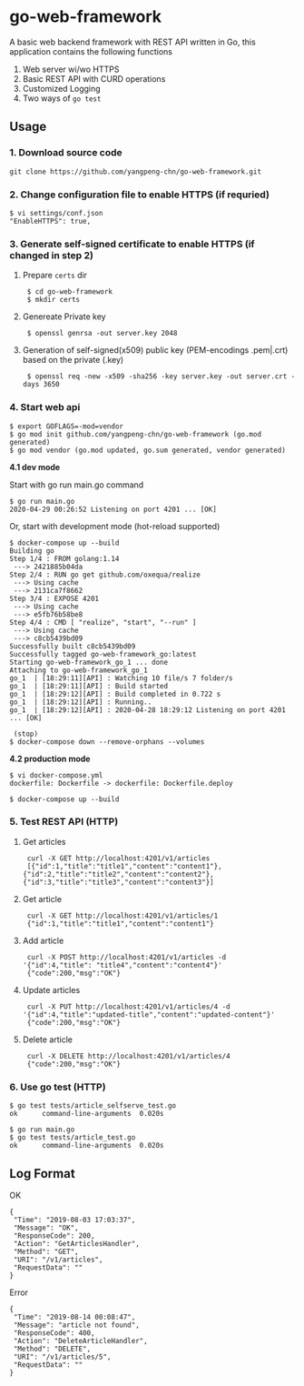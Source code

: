 # go-web-framework

A basic web backend framework with REST API written in Go, this application contains the following functions

1. Web server wi/wo HTTPS
2. Basic REST API with CURD operations
3. Customized Logging
3. Two ways of `go test`

## Usage

### 1. Download source code

```
git clone https://github.com/yangpeng-chn/go-web-framework.git
```

### 2. Change configuration file to enable HTTPS (if requried)

	$ vi settings/conf.json
	"EnableHTTPS": true,
	
### 3. Generate self-signed certificate to enable HTTPS (if changed in step 2)

1. Prepare `certs` dir

		$ cd go-web-framework
		$ mkdir certs
		
2. Genereate Private key

		$ openssl genrsa -out server.key 2048

3. Generation of self-signed(x509) public key (PEM-encodings .pem|.crt) based on the private (.key)

		$ openssl req -new -x509 -sha256 -key server.key -out server.crt -days 3650

### 4. Start web api

	$ export GOFLAGS=-mod=vendor
	$ go mod init github.com/yangpeng-chn/go-web-framework (go.mod generated)
	$ go mod vendor (go.mod updated, go.sum generated, vendor generated)

**4.1 dev mode**

Start with go run main.go command

	$ go run main.go
	2020-04-29 00:26:52 Listening on port 4201 ... [OK]

Or, start with development mode (hot-reload supported)

	$ docker-compose up --build
	Building go
	Step 1/4 : FROM golang:1.14
	 ---> 2421885b04da
	Step 2/4 : RUN go get github.com/oxequa/realize
	 ---> Using cache
	 ---> 2131ca7f8662
	Step 3/4 : EXPOSE 4201
	 ---> Using cache
	 ---> e5fb76b58be8
	Step 4/4 : CMD [ "realize", "start", "--run" ]
	 ---> Using cache
	 ---> c8cb5439bd09
	Successfully built c8cb5439bd09
	Successfully tagged go-web-framework_go:latest
	Starting go-web-framework_go_1 ... done
	Attaching to go-web-framework_go_1
	go_1  | [18:29:11][API] : Watching 10 file/s 7 folder/s
	go_1  | [18:29:11][API] : Build started
	go_1  | [18:29:12][API] : Build completed in 0.722 s
	go_1  | [18:29:12][API] : Running..
	go_1  | [18:29:12][API] : 2020-04-28 18:29:12 Listening on port 4201 ... [OK]

	 (stop)
	$ docker-compose down --remove-orphans --volumes

**4.2 production mode**

	$ vi docker-compose.yml
	dockerfile: Dockerfile -> dockerfile: Dockerfile.deploy

	$ docker-compose up --build

### 5. Test REST API (HTTP)

1. Get articles

		curl -X GET http://localhost:4201/v1/articles
		[{"id":1,"title":"title1","content":"content1"},{"id":2,"title":"title2","content":"content2"},{"id":3,"title":"title3","content":"content3"}]
	
2. Get article

		curl -X GET http://localhost:4201/v1/articles/1
		{"id":1,"title":"title1","content":"content1"}
		
3. Add article

		curl -X POST http://localhost:4201/v1/articles -d '{"id":4,"title": "title4","content":"content4"}'
		{"code":200,"msg":"OK"}

4. Update articles

		curl -X PUT http://localhost:4201/v1/articles/4 -d '{"id":4,"title":"updated-title","content":"updated-content"}'
		{"code":200,"msg":"OK"}
		
5. Delete article

		curl -X DELETE http://localhost:4201/v1/articles/4
		{"code":200,"msg":"OK"}

### 6. Use go test (HTTP)

	$ go test tests/article_selfserve_test.go
	ok      command-line-arguments  0.020s
	
	$ go run main.go
	$ go test tests/article_test.go
	ok      command-line-arguments  0.020s
	
## Log Format

OK

	{
	 "Time": "2019-08-03 17:03:37",
	 "Message": "OK",
	 "ResponseCode": 200,
	 "Action": "GetArticlesHandler",
	 "Method": "GET",
	 "URI": "/v1/articles",
	 "RequestData": ""
	}
		
Error

	{
	 "Time": "2019-08-14 00:08:47",
	 "Message": "article not found",
	 "ResponseCode": 400,
	 "Action": "DeleteArticleHandler",
	 "Method": "DELETE",
	 "URI": "/v1/articles/5",
	 "RequestData": ""
	}
